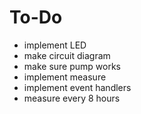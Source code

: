 # To-Do

- implement LED
- make circuit diagram
- make sure pump works
- implement measure
- implement event handlers
- measure every 8 hours
